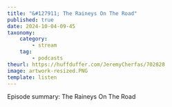 ```yaml
---
title: "&#127911; The Raineys On The Road"
published: true
date: 2024-10-04-09-45
taxonomy:
    category:
        - stream
    tag:
        - podcasts
theurl: https://huffduffer.com/JeremyCherfas/702828
image: artwork-resized.PNG
template: listen
---
```


Episode summary: The Raineys On The Road
